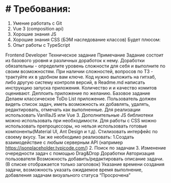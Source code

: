 # # Требования:

1. Умение работать с Git
2. Vue 3 (composition api)
3. Хорошие знания JS
4. Хорошие знания CSS (БЭМ наследование классов)
   Будет плюсом:
5. Опыт работы с TypeScript

Frontend Developer
Техническое задание
Примечание
Задание состоит из базового уровня и различных доработок к нему. Доработки обязательны - определите уровень сложности для себя и выполните по своим возможностям. При наличии сложностей, вопросов по ТЗ - трактуйте их в удобном вам ключе. Код нужно выложить на гитхаб, либо другую систему контроля версий, в Readme.md написать инструкцию запуска приложения. Количество и и качество комитов оценивают. Деплоить приложение по желанию.
Базовое задание
Делаем классическое ToDo List приложение. Пользователь должен видеть список задач, иметь возможность их добавлять, удалять, редактировать, отмечать как выполненные. Для реализации использовать VanillaJS или Vue 3. Дополнительные JS библиотеки можно использовать при необходимости. Для работы с CSS можно использовать препроцессоры, но нельзя использовать готовые компоненты(Material UI, Ant Design и т.д). Стилизовать интерфейс по своему вкусу. Так же необходимо реализовать:
1.Создать взаимодействие с любым серверным API (например https://jsonplaceholder.typicode.com/) 2. Поиск по задачам 3. Изменение очередности задач с помощью Drag&Drop
Доработки
Авторизация пользователя
Возможность добавить/редактировать описание задачи. (В списке отображается только заголовок)
Указание времени создания задачи, возможность указать ожидаемое время выполнение, добавления задачам визуального статуса “Просрочена”
